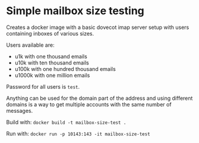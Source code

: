 # Simple mailbox size testing

Creates a docker image with a basic dovecot imap server setup with users
containing inboxes of various sizes.

Users available are:
 * u1k with one thousand emails
 * u10k with ten thousand emails
 * u100k with one hundred thousand emails
 * u1000k with one million emails

Password for all users is `test`.

Anything can be used for the domain part of the address and using different
domains is a way to get multiple accounts with the same number of messages.

Build with:
`docker build -t mailbox-size-test .`

Run with:
`docker run -p 10143:143 -it mailbox-size-test`

